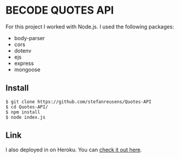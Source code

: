 # BECODE QUOTES API

For this project I worked with Node.js.
I used the following packages:
- body-parser
- cors
- dotenv
- ejs
- express
- mongoose

## Install
    $ git clone https://github.com/stefanreusens/Quotes-API
    $ cd Quotes-API/
    $ npm install
    $ node index.js

## Link
I also deployed in on Heroku. You can [check it out here](https://becode-quotes-api-exercise.herokuapp.com/).